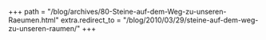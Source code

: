 +++
path = "/blog/archives/80-Steine-auf-dem-Weg-zu-unseren-Raeumen.html"
extra.redirect_to = "/blog/2010/03/29/steine-auf-dem-weg-zu-unseren-raumen/"
+++
